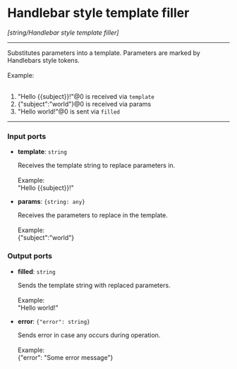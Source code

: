 # Handlebar style template filler

_[string/Handlebar style template filler]_

---

Substitutes parameters into a template. Parameters are marked by Handlebars style tokens.<br>
<br>
Example:<br>
<br>
1. "Hello {{subject}}!"@0 is received via `template`<br>
2. {"subject":"world"}@0 is received via params<br>
3. "Hello world!"@0 is sent via `filled`<br>

---

### Input ports

* __template__: ` string `

    Receives the template string to replace parameters in.<br>
    <br>
    Example:<br>
    "Hello {{subject}}!"<br>


* __params__: ` {string: any} `

    Receives the parameters to replace in the template.<br>
    <br>
    Example: <br>
    {"subject":"world"}<br>

### Output ports

* __filled__: ` string `

    Sends the template string with replaced parameters.<br>
    <br>
    Example:<br>
    "Hello world!"<br>


* __error__: ` {"error": string} `

    Sends error in case any occurs during operation.<br>
    <br>
    Example: <br>
    {"error": "Some error message"}<br>

